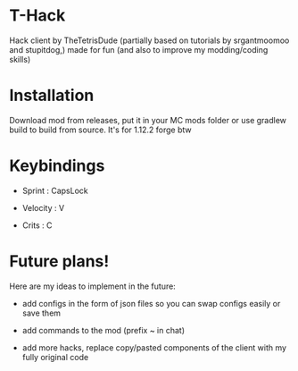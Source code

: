 # T-Hack
Hack client by TheTetrisDude (partially based on tutorials by srgantmoomoo and stupitdog,) made for fun (and also to improve my modding/coding skills)
# Installation
Download mod from releases, put it in your MC mods folder or use gradlew build to build from source. It's for 1.12.2 forge btw
# Keybindings
- Sprint : CapsLock 

- Velocity : V 

- Crits : C 

# Future plans!
Here are my ideas to implement in the future:

- add configs in the form of json files so you can swap configs easily or save them

- add commands to the mod (prefix ~ in chat)

- add more hacks, replace copy/pasted components of the client with my fully original code
